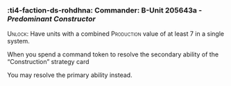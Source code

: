 ### :ti4-faction-ds-rohdhna: **Commander**: B-Unit 205643a - _Predominant Constructor_

<span style="font-variant:small-caps;">Unlock</span>: Have units with a combined <span style="font-variant:small-caps;">Production</span> value of at least 7 in a single system.

When you spend a command token to resolve the secondary ability of the “Construction” strategy card

You may resolve the primary ability instead.
